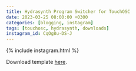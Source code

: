 ```yaml
---
title: Hydrasynth Program Switcher for TouchOSC
date: 2023-03-25 08:00:00 +0300
categories: [blogging, instagram]
tags: [touchosc, hydrasynth, downloads]
instagram_id: CqOg8u-DS-J
---
```


{% include instagram.html %}

Download template <a href="https://www.mediafire.com/file/9w9jjxlh24xwq5o/HydraPresetSwitcher.tosc/file">here</a>.